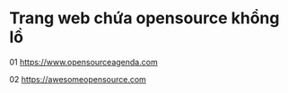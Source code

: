 # Trang web chứa opensource khổng lồ
01
<https://www.opensourceagenda.com>

02
<https://awesomeopensource.com>

